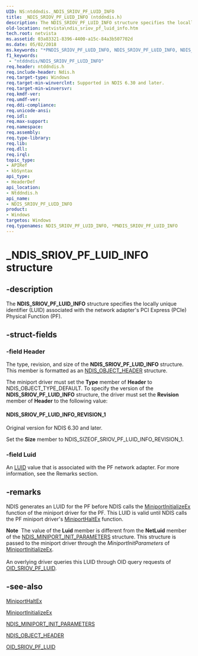 ```yaml
---
UID: NS:ntddndis._NDIS_SRIOV_PF_LUID_INFO
title: _NDIS_SRIOV_PF_LUID_INFO (ntddndis.h)
description: The NDIS_SRIOV_PF_LUID_INFO structure specifies the locally unique identifier (LUID) associated with the network adapter's PCI Express (PCIe) Physical Function (PF).
old-location: netvista\ndis_sriov_pf_luid_info.htm
tech.root: netvista
ms.assetid: 03a83321-8396-4400-a15c-84a3b507702d
ms.date: 05/02/2018
ms.keywords: "*PNDIS_SRIOV_PF_LUID_INFO, NDIS_SRIOV_PF_LUID_INFO, NDIS_SRIOV_PF_LUID_INFO structure [Network Drivers Starting with Windows Vista], PNDIS_SRIOV_PF_LUID_INFO, PNDIS_SRIOV_PF_LUID_INFO structure pointer [Network Drivers Starting with Windows Vista], _NDIS_SRIOV_PF_LUID_INFO, netvista.ndis_sriov_pf_luid_info, ntddndis/NDIS_SRIOV_PF_LUID_INFO, ntddndis/PNDIS_SRIOV_PF_LUID_INFO"
f1_keywords:
 - "ntddndis/NDIS_SRIOV_PF_LUID_INFO"
req.header: ntddndis.h
req.include-header: Ndis.h
req.target-type: Windows
req.target-min-winverclnt: Supported in NDIS 6.30 and later.
req.target-min-winversvr: 
req.kmdf-ver: 
req.umdf-ver: 
req.ddi-compliance: 
req.unicode-ansi: 
req.idl: 
req.max-support: 
req.namespace: 
req.assembly: 
req.type-library: 
req.lib: 
req.dll: 
req.irql: 
topic_type:
- APIRef
- kbSyntax
api_type:
- HeaderDef
api_location:
- Ntddndis.h
api_name:
- NDIS_SRIOV_PF_LUID_INFO
product:
- Windows
targetos: Windows
req.typenames: NDIS_SRIOV_PF_LUID_INFO, *PNDIS_SRIOV_PF_LUID_INFO
---
```


# _NDIS_SRIOV_PF_LUID_INFO structure


## -description


The <b>NDIS_SRIOV_PF_LUID_INFO</b> structure specifies the locally unique identifier (LUID) associated with the network adapter's PCI Express (PCIe) Physical Function (PF).


## -struct-fields




### -field Header

The type, revision, and size of the <b>NDIS_SRIOV_PF_LUID_INFO</b> structure. This member is formatted as an <a href="https://docs.microsoft.com/windows-hardware/drivers/ddi/ntddndis/ns-ntddndis-_ndis_object_header">NDIS_OBJECT_HEADER</a> structure.

The miniport driver must set the <b>Type</b> member of <b>Header</b> to NDIS_OBJECT_TYPE_DEFAULT. To specify the version of the <b>NDIS_SRIOV_PF_LUID_INFO</b> structure, the driver must set the <b>Revision</b> member of <b>Header</b> to the following value: 





#### NDIS_SRIOV_PF_LUID_INFO_REVISION_1

Original version for NDIS 6.30 and later.

Set the <b>Size</b> member to NDIS_SIZEOF_SRIOV_PF_LUID_INFO_REVISION_1.


### -field Luid

An <a href="https://docs.microsoft.com/windows-hardware/drivers/ddi/igpupvdev/ns-igpupvdev-_luid">LUID</a> value that is associated with the PF network adapter. For more information, see the Remarks section.


## -remarks



NDIS generates an LUID for the PF  before NDIS calls the <a href="https://docs.microsoft.com/windows-hardware/drivers/ddi/ndis/nc-ndis-miniport_initialize">MiniportInitializeEx</a>
 function of the miniport driver for the PF. This LUID is valid until NDIS calls the PF miniport driver's <a href="https://docs.microsoft.com/windows-hardware/drivers/ddi/ndis/nc-ndis-miniport_halt">MiniportHaltEx</a> function.

<div class="alert"><b>Note</b>  The value of the <b>Luid</b> member is different from the <b>NetLuid</b> member of the <a href="https://docs.microsoft.com/windows-hardware/drivers/ddi/ndis/ns-ndis-_ndis_miniport_init_parameters">NDIS_MINIPORT_INIT_PARAMETERS</a>  structure. This structure is passed to the miniport driver through the <i>MiniportInitParameters</i> of <a href="https://docs.microsoft.com/windows-hardware/drivers/ddi/ndis/nc-ndis-miniport_initialize">MiniportInitializeEx</a>.</div>
<div> </div>
An overlying driver queries this LUID through OID query requests of <a href="https://docs.microsoft.com/windows-hardware/drivers/network/oid-sriov-pf-luid">OID_SRIOV_PF_LUID</a>. 




## -see-also




<b></b>



<a href="https://docs.microsoft.com/windows-hardware/drivers/ddi/ndis/nc-ndis-miniport_halt">MiniportHaltEx</a>



<a href="https://docs.microsoft.com/windows-hardware/drivers/ddi/ndis/nc-ndis-miniport_initialize">MiniportInitializeEx</a>



<a href="https://docs.microsoft.com/windows-hardware/drivers/ddi/ndis/ns-ndis-_ndis_miniport_init_parameters">NDIS_MINIPORT_INIT_PARAMETERS</a>



<a href="https://docs.microsoft.com/windows-hardware/drivers/ddi/ntddndis/ns-ntddndis-_ndis_object_header">NDIS_OBJECT_HEADER</a>



<a href="https://docs.microsoft.com/windows-hardware/drivers/network/oid-sriov-pf-luid">OID_SRIOV_PF_LUID</a>
 

 

